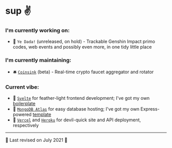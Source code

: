 <!--
**ollefrost/ollefrost** is a ✨ _special_ ✨ repository because its `README.md` (this file) appears on your GitHub profile.

Here are some ideas to get you started:

- 🔭 I’m currently working on ...
- 🌱 I’m currently learning ...
- 👯 I’m looking to collaborate on ...
- 🤔 I’m looking for help with ...
- 💬 Ask me about ...
- 📫 How to reach me: ...
- 😄 Pronouns: ...
- ⚡ Fun fact: ...
-->

# sup ✌️

### I'm currently working on:

- 🍉 `Ye Dada!` (unreleased, on hold) - Trackable Genshin Impact primo codes, web events and possibly even more, in one tidy little place

### I'm currently maintaining:

- 🛎️ [`Coinsink`](https://www.coinsink.cc/) (beta) - Real-time crypto faucet aggregator and rotator

### Current vibe:

- 🚀 [`Svelte`](https://github.com/sveltejs/svelte) for feather-light frontend development; I've got my own [boilerplate](https://github.com/ollefrost/ollesvelte)
- 📜 [`MongoDB Atlas`](https://www.mongodb.com/cloud/atlas) for easy database hosting; I've got my own Express-powered [template](https://github.com/ollefrost/olleatlas)
- 🎈 [`Vercel`](https://github.com/vercel/vercel) and [`Heroku`](https://github.com/heroku/cli) for devil-quick site and API deployment, respectively

<!--
⚡ `I'm On` (unreleased) - Specialised links for those who play specific games, or use specific sites

🥒 `Hypickles` (unreleased, hiatus) - A place to access a rich amount of live data of your favourite Minecraft servers, and what your friends are up to on them. Currently focused on Hypixel, may expand to other servers in the future

📒 `Teyvat Codex` (unreleased, hiatus) - A reimagined, enhanced API, wiki and community platform for Genshin Impact
-->

---

🍉 Last revised on July 2021 🍉
